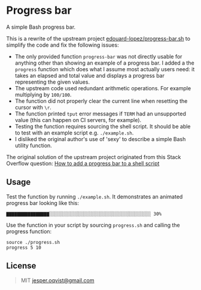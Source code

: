 # Progress bar

A simple Bash progress bar.

This is a rewrite of the upstream project [edouard-lopez/progress-bar.sh](https://github.com/edouard-lopez/progress-bar.sh)
to simplify the code and fix the following issues:

* The only provided function `progress-bar` was not directly usable for
  anything other than showing an example of a progress bar.  I added a the
  `progress` function which does what I assume most actually users need: it
  takes an elapsed and total value and displays a progress bar representing the
  given values.
* The upstream code used redundant arithmetic operations. For example multiplying by `100/100`.
* The function did not properly clear the current line when resetting the cursor with `\r`.
* The function printed `tput` error messages if `TERM` had an unsupported value
  (this can happen on CI servers, for example).
* Testing the function requires sourcing the shell script. It should be able to
  test with an example script e.g. `./example.sh`.
* I disliked the original author's use of 'sexy' to describe a simple Bash utility function.

The original solution of the upstream project originated from this Stack Overflow question:
[How to add a progress bar to a shell script](https://stackoverflow.com/questions/238073/how-to-add-a-progress-bar-to-a-shell-script)

## Usage

Test the function by running `./example.sh`. It demonstrates an animated
progress bar looking like this:

    ▇▇▇▇▇▇▇▇▇▇▇▇▇▇▇▇░░░░░░░░░░░░░░░░░░░░░░░░░░░░░░░░░░░░░░ 30%


Use the function in your script by sourcing `progress.sh` and calling the
progress function:

    source ./progress.sh
    progress 5 10


## License

> MIT jesper.oqvist@gmail.com
